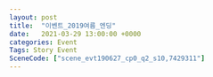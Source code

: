 ```yaml
---
layout: post
title:  "이벤트_2019여름_엔딩"
date:   2021-03-29 13:00:00 +0000
categories: Event
Tags: Story Event
SceneCode: ["scene_evt190627_cp0_q2_s10,7429311"]
---
```

